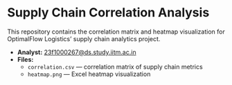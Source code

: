 # Supply Chain Correlation Analysis

This repository contains the correlation matrix and heatmap visualization for OptimalFlow Logistics’ supply chain analytics project.

- **Analyst:** 23f1000267@ds.study.iitm.ac.in
- **Files:**
  - `correlation.csv` — correlation matrix of supply chain metrics
  - `heatmap.png` — Excel heatmap visualization
